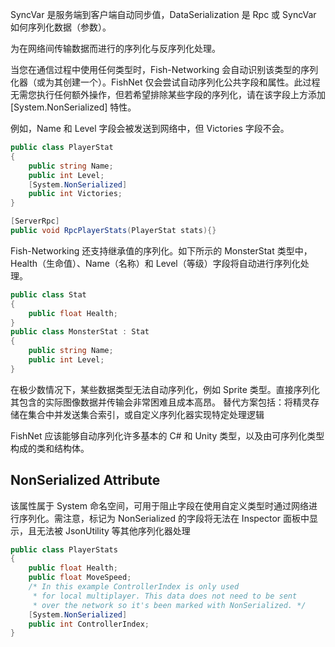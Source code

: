 SyncVar 是服务端到客户端自动同步值，DataSerialization 是 Rpc 或 SyncVar 如何序列化数据（参数）。

为在网络间传输数据而进行的序列化与反序列化处理。

当您在通信过程中使用任何类型时，Fish-Networking 会自动识别该类型的序列化器（或为其创建一个）。FishNet 仅会尝试自动序列化公共字段和属性。此过程无需您执行任何额外操作，但若希望排除某些字段的序列化，请在该字段上方添加 [System.NonSerialized] 特性。

例如，Name 和 Level 字段会被发送到网络中，但 Victories 字段不会。

```C#
public class PlayerStat
{
    public string Name;
    public int Level;
    [System.NonSerialized]
    public int Victories;
}

[ServerRpc]
public void RpcPlayerStats(PlayerStat stats){}
```

Fish-Networking 还支持继承值的序列化。如下所示的 MonsterStat 类型中，Health（生命值）、Name（名称）和 Level（等级）字段将自动进行序列化处理。

```C#
public class Stat
{
    public float Health;
}
public class MonsterStat : Stat
{
    public string Name;
    public int Level;
}
```

在极少数情况下，某些数据类型无法自动序列化，例如 Sprite 类型。直接序列化其包含的实际图像数据并传输会非常困难且成本高昂。
替代方案包括：将精灵存储在集合中并发送集合索引，或自定义序列化器实现特定处理逻辑

FishNet 应该能够自动序列化许多基本的 C# 和 Unity 类型，以及由可序列化类型构成的类和结构体。

## NonSerialized Attribute

该属性属于 System 命名空间，可用于阻止字段在使用自定义类型时通过网络进行序列化。需注意，标记为 NonSerialized 的字段将无法在 Inspector 面板中显示，且无法被 JsonUtility 等其他序列化器处理

```C#
public class PlayerStats
{
    public float Health;
    public float MoveSpeed;
    /* In this example ControllerIndex is only used
     * for local multiplayer. This data does not need to be sent
     * over the network so it's been marked with NonSerialized. */
    [System.NonSerialized]
    public int ControllerIndex;
}
```

